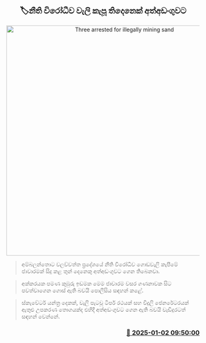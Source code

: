 <p align='center'><b><h2 align='center' title='Three arrested for illegally mining sand'>🏷නීති විරෝධීව වැලි කැපූ තිදෙනෙක් අත්අඩංගුවට</h2></b></p>
<p align='center'><img src='https://helakuru.sgp1.cdn.digitaloceanspaces.com/esana/images/lib/arrested2[1].jpg' width='600' alt='Three arrested for illegally mining sand'></p>

> අම්බලන්තොට වලව්වත්ත ප්‍රදේශයේ නීති විරෝධීව ගොඩවැලි කැපීමේ ජාවාරමක් සිදු කළ තුන් දෙනෙකු අත්අඩංගුවට ගෙන තිබෙනවා.

> අක්කරයක පමණ කුඹුරු ඉඩමක මෙම ජාවාරම වසර ගණනාවක සිට පවත්වාගෙන ගොස් ඇති බවයි පොලීසිය සඳහන් කළේ.

> ස්කැවේටර් යන්ත්‍ර දෙකක්, වැලි පැටවූ ටිපර් රථයක් සහ විදුලි ජෙනරේටරයක් ඇතුළු උපකරණ තොගයක්ද එහිදී අත්අඩංගුවට ගෙන ඇති බවයි වැඩිදුරටත් සඳහන් වෙන්නේ.



<h3 align='right'><a href='https://www.helakuru.lk/esana/p/106256/'>📅 2025-01-02 09:50:00</a></h3>
